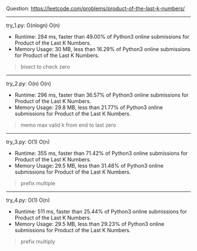 Question: https://leetcode.com/problems/product-of-the-last-k-numbers/

---

try_1.py: O(nlogn) O(n)

* Runtime: 284 ms, faster than 49.00% of Python3 online submissions for Product of the Last K Numbers.
* Memory Usage: 30 MB, less than 16.29% of Python3 online submissions for Product of the Last K Numbers.

> bisect to check zero

---

try_2.py: O(n) O(n)

* Runtime: 296 ms, faster than 36.57% of Python3 online submissions for Product of the Last K Numbers.
* Memory Usage: 29.8 MB, less than 21.77% of Python3 online submissions for Product of the Last K Numbers.

> memo max valid k from end to last zero

---

try_3.py: O(1) O(n)

* Runtime: 355 ms, faster than 71.42% of Python3 online submissions for Product of the Last K Numbers.
* Memory Usage: 29.5 MB, less than 31.48% of Python3 online submissions for Product of the Last K Numbers.

> prefix multiple

---

try_4.py: O(1) O(n)

* Runtime: 511 ms, faster than 25.44% of Python3 online submissions for Product of the Last K Numbers.
* Memory Usage: 29.5 MB, less than 29.23% of Python3 online submissions for Product of the Last K Numbers.

> prefix multiply
